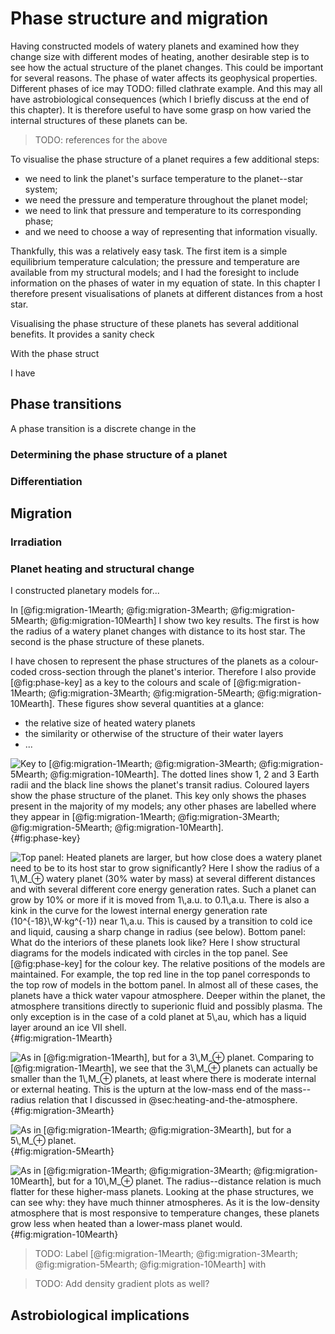 # Phase structure and migration

Having constructed models of watery planets and examined how they change size with different modes of heating, another desirable step is to see how the actual structure of the planet changes.
This could be important for several reasons.
The phase of water affects its geophysical properties.
Different phases of ice may TODO: filled clathrate example.
And this may all have astrobiological consequences (which I briefly discuss at the end of this chapter).
It is therefore useful to have some grasp on how varied the internal structures of these planets can be.

> TODO: references for the above

To visualise the phase structure of a planet requires a few additional steps:

- we need to link the planet's surface temperature to the planet--star system;
- we need the pressure and temperature throughout the planet model;
- we need to link that pressure and temperature to its corresponding phase;
- and we need to choose a way of representing that information visually.

Thankfully, this was a relatively easy task.
The first item is a simple equilibrium temperature calculation; the pressure and temperature are available from my structural models; and I had the foresight to include information on the phases of water in my equation of state.
In this chapter I therefore present visualisations of planets at different distances from a host star.

Visualising the phase structure of these planets has several additional benefits.
It provides a sanity check

With the phase struct

I have

## Phase transitions

A phase transition is a discrete change in the  




### Determining the phase structure of a planet



### Differentiation

## Migration

### Irradiation




### Planet heating and structural change

I constructed planetary models for...

In [@fig:migration-1Mearth; @fig:migration-3Mearth; @fig:migration-5Mearth; @fig:migration-10Mearth] I show two key results.
The first is how the radius of a watery planet changes with distance to its host star.
The second is the phase structure of these planets.

I have chosen to represent the phase structures of the planets as a colour-coded cross-section through the planet's interior.
Therefore I also provide [@fig:phase-key] as a key to the colours and scale of [@fig:migration-1Mearth; @fig:migration-3Mearth; @fig:migration-5Mearth; @fig:migration-10Mearth].
These figures show several quantities at a glance:

- the relative size of heated watery planets
- the similarity or otherwise of the structure of their water layers
- ...

![
  Key to [@fig:migration-1Mearth; @fig:migration-3Mearth; @fig:migration-5Mearth; @fig:migration-10Mearth].
  The dotted lines show 1, 2 and 3 Earth radii and the black line shows the planet's transit radius.
  Coloured layers show the phase structure of the planet.
  This key only shows the phases present in the majority of my models;
  any other phases are labelled where they appear in [@fig:migration-1Mearth; @fig:migration-3Mearth; @fig:migration-5Mearth; @fig:migration-10Mearth].
](phase-key){#fig:phase-key}



![
  *Top panel:* Heated planets are larger, but how close does a watery planet need to be to its host star to grow significantly?
  Here I show the radius of a $1\,$M$_⊕$ watery planet (30% water by mass) at several different distances and with several different core energy generation rates.
  Such a planet can grow by 10% or more if it is moved from $1\,$a.u. to $0.1\,$a.u.
  There is also a kink in the curve for the lowest internal energy generation rate ($10^{-18}\,$W$⋅$kg$^{-1}$) near $1\,$a.u.
  This is caused by a transition to cold ice and liquid, causing a sharp change in radius (see below).
  *Bottom panel:* What do the interiors of these planets look like?
  Here I show structural diagrams for the models indicated with circles in the top panel.
  See [@fig:phase-key] for the colour key.
  The relative positions of the models are maintained.
  For example, the top red line in the top panel corresponds to the top row of models in the bottom panel.
  In almost all of these cases, the planets have a thick water vapour atmosphere.
  Deeper within the planet, the atmosphere transitions directly to superionic fluid and possibly plasma.
  The only exception is in the case of a cold planet at $5\,$au, which has a liquid layer around an ice VII shell.
](migration-1Mearth){#fig:migration-1Mearth}

![
  As in [@fig:migration-1Mearth], but for a $3\,$M$_⊕$ planet.
  Comparing to [@fig:migration-1Mearth], we see that the $3\,$M$_⊕$ planets can actually be smaller than the $1\,$M$_⊕$ planets, at least where there is moderate internal or external heating.
  This is the upturn at the low-mass end of the mass--radius relation that I discussed in @sec:heating-and-the-atmosphere.
](migration-3Mearth){#fig:migration-3Mearth}

![
  As in [@fig:migration-1Mearth; @fig:migration-3Mearth], but for a $5\,$M$_⊕$ planet.
](migration-5Mearth){#fig:migration-5Mearth}

![
  As in [@fig:migration-1Mearth; @fig:migration-3Mearth; @fig:migration-10Mearth], but for a $10\,$M$_⊕$ planet.
  The radius--distance relation is much flatter for these higher-mass planets.
  Looking at the phase structures, we can see why: they have much thinner atmospheres.
  As it is the low-density atmosphere that is most responsive to temperature changes, these planets grow less when heated than a lower-mass planet would.
](migration-10Mearth){#fig:migration-10Mearth}

> TODO: Label [@fig:migration-1Mearth; @fig:migration-3Mearth; @fig:migration-5Mearth; @fig:migration-10Mearth] with

> TODO: Add density gradient plots as well?

## Astrobiological implications

